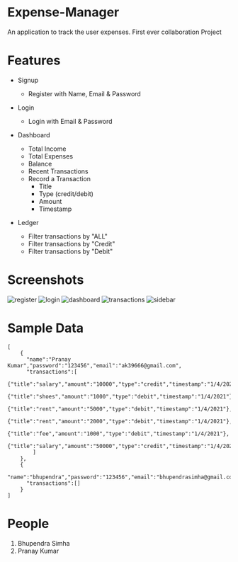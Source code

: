 # Expense-Manager
An application to track the user expenses. First ever collaboration Project

# Features 
* Signup
  - Register with Name, Email & Password

* Login
  - Login with Email & Password

* Dashboard
  - Total Income
  - Total Expenses
  - Balance
  - Recent Transactions
  - Record a Transaction
    - Title
    - Type (credit/debit)
    - Amount
    - Timestamp

* Ledger
  - Filter transactions by "ALL"
  - Filter transactions by "Credit"
  - Filter transactions by "Debit"

# Screenshots 
<img src="https://github.com/pranaykumar999/Expense-Manager/blob/main/images/register.png?raw=true" alt="register">

<img src="https://github.com/pranaykumar999/Expense-Manager/blob/main/images/login.png?raw=true" alt="login">

<img src="https://github.com/pranaykumar999/Expense-Manager/blob/main/images/dashboard.png?raw=true" alt="dashboard">

<img src="https://github.com/pranaykumar999/Expense-Manager/blob/main/images/enter_&_recent_transactions.png?raw=true" alt="transactions">

<img src="https://github.com/pranaykumar999/Expense-Manager/blob/main/images/sidebar.png?raw=true" alt="sidebar">

# Sample Data
```
[
    {
      "name":"Pranay Kumar","password":"123456","email":"ak39666@gmail.com",
      "transactions":[
        {"title":"salary","amount":"10000","type":"credit","timestamp":"1/4/2021"},
        {"title":"shoes","amount":"1000","type":"debit","timestamp":"1/4/2021"},
        {"title":"rent","amount":"5000","type":"debit","timestamp":"1/4/2021"},
        {"title":"rent","amount":"2000","type":"debit","timestamp":"1/4/2021"},
        {"title":"fee","amount":"1000","type":"debit","timestamp":"1/4/2021"},
        {"title":"salary","amount":"50000","type":"credit","timestamp":"1/4/2021"}
        ]
    },
    {
      "name":"bhupendra","password":"123456","email":"bhupendrasimha@gmail.com",
      "transactions":[]
    }
]
```

# People
1. Bhupendra Simha
2. Pranay Kumar



